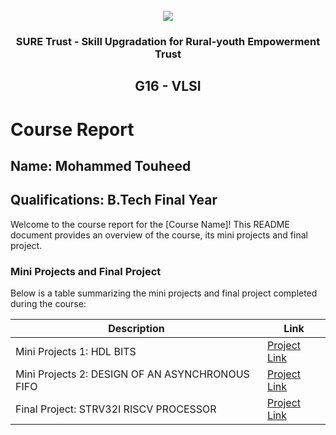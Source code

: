 <!-- PROJECT LOGO -->
<br />

<div align="center">
   <img src='https://user-images.githubusercontent.com/73131499/166115643-d3187f47-d38f-41b2-ae42-5ecbbc60de14.png' />


<h3 align="center">SURE Trust - Skill Upgradation for Rural-youth Empowerment Trust</h3>
  <h2>G16 - VLSI</h2>
</div>

# Course Report

## Name: Mohammed Touheed

## Qualifications: B.Tech Final Year

Welcome to the course report for the [Course Name]! This README document provides an overview of the course, its mini projects and final project.

### Mini Projects and Final Project

Below is a table summarizing the mini projects and final project completed during the course:

| Description                               | Link                                    |
|-------------------------------------------|-----------------------------------------|
| Mini Projects 1: HDL BITS     | [Project Link]( https://github.com/touheed1829/G16_VLSI/tree/main/Mini%20Projects/Mohammed/01_Minor  )                    |
| Mini Projects 2: DESIGN OF AN ASYNCHRONOUS FIFO     | [Project Link](https://github.com/touheed1829/G16_VLSI/tree/main/Mini%20Projects/Mohammed/02_Minor              )      |
| Final Project: STRV32I RISCV PROCESSOR     | [Project Link](https://github.com/touheed1829/G16_VLSI/tree/main/Final%20Capstone%20Project/Mohammed  )                       |   
